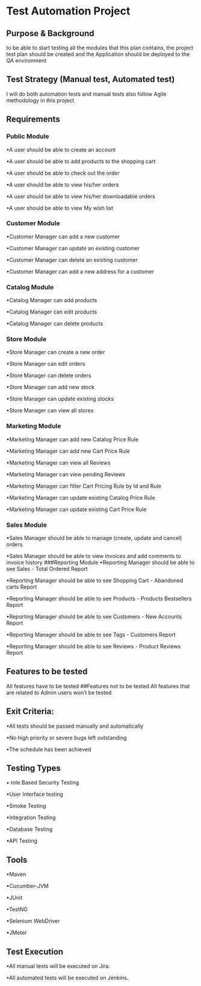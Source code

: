 
# Test Automation Project

## Purpose & Background

to be able to start  testing  all the modules that this plan contains,  the project test plan should be created and the Application should be deployed to the QA environment

## Test Strategy (Manual test, Automated test)

I will do both automation tests and manual tests also  follow Agile methodology in this project

## Requirements

### Public Module

•A user should be able to create an account

•A user should be able to add products to the shopping cart

•A user should be able to check out the order

•A user should be able to view his/her orders

•A user should be able to view his/her downloadable orders

•A user should be able to view My wish list

### Customer Module

•Customer Manager can add a new customer 

•Customer Manager can update an existing customer 

•Customer Manager can delete an existing customer 

•Customer Manager can add a new address for a customer 

### Catalog Module 

•Catalog Manager can add products 

•Catalog Manager can edit products 

•Catalog Manager can delete products 

### Store Module

•Store Manager can create a new order 

•Store Manager can edit orders 

•Store Manager can delete orders 

•Store Manager can add new stock 

•Store Manager can update existing stocks 

•Store Manager can view all stores 

### Marketing Module

•Marketing Manager can add new Catalog Price Rule 

•Marketing Manager can add new Cart Price Rule 

•Marketing Manager can view all Reviews 

•Marketing Manager can view pending Reviews 

•Marketing Manager can filter Cart Pricing Rule by Id and Rule 

•Marketing Manager can update existing Catalog Price Rule 

•Marketing Manager can update existing Cart Price Rule

### Sales Module

•Sales Manager should be able to manage (create, update and cancel)  orders 

•Sales Manager should be able to view invoices and add comments to invoice history 
###Reporting Module
•Reporting Manager should be able to see  Sales - Total Ordered Report

•Reporting Manager should be able to see Shopping Cart - Abandoned carts Report

•Reporting Manager should be able to see Products - Products Bestsellers Report

•Reporting Manager should be able to see Customers - New Accounts Report

•Reporting Manager should be able to see Tags - Customers Report

•Reporting Manager should be able to see Reviews - Product Reviews Report

## Features to be tested

All features have to be tested 
##Features not to be tested
All features that are related to Admin users won’t be tested

## Exit Criteria:

•All tests should be passed manually and automatically

•No high priority or severe bugs left outstanding

•The schedule has been achieved

## Testing Types

• role Based Security Testing

•User Interface testing

•Smoke Testing

•Integration Testing

•Database Testing

•API Testing

## Tools

•Maven

•Cucumber-JVM

•JUnit

•TestNG

•Selenium WebDriver

•JMeter

## Test Execution

•All manual tests will be executed on Jira.

•All automated tests will be executed on Jenkins.

